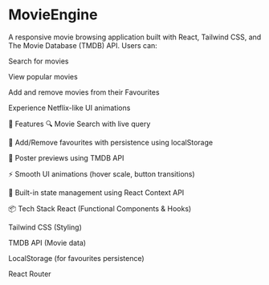 # MovieEngine
A responsive movie browsing application built with React, Tailwind CSS, and The Movie Database (TMDB) API. Users can:

Search for movies

View popular movies

Add and remove movies from their Favourites

Experience Netflix-like UI animations

🚀 Features
🔍 Movie Search with live query

📌 Add/Remove favourites with persistence using localStorage

🎥 Poster previews using TMDB API

⚡ Smooth UI animations (hover scale, button transitions)

💾 Built-in state management using React Context API

📦 Tech Stack
React (Functional Components & Hooks)

Tailwind CSS (Styling)

TMDB API (Movie data)

LocalStorage (for favourites persistence)

React Router
